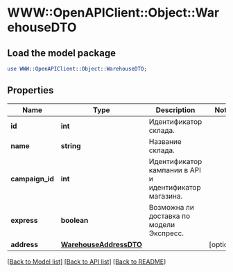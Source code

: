 # WWW::OpenAPIClient::Object::WarehouseDTO

## Load the model package
```perl
use WWW::OpenAPIClient::Object::WarehouseDTO;
```

## Properties
Name | Type | Description | Notes
------------ | ------------- | ------------- | -------------
**id** | **int** | Идентификатор склада. | 
**name** | **string** | Название склада. | 
**campaign_id** | **int** | Идентификатор кампании в API и идентификатор магазина. | 
**express** | **boolean** | Возможна ли доставка по модели Экспресс. | 
**address** | [**WarehouseAddressDTO**](WarehouseAddressDTO.md) |  | [optional] 

[[Back to Model list]](../README.md#documentation-for-models) [[Back to API list]](../README.md#documentation-for-api-endpoints) [[Back to README]](../README.md)


